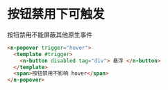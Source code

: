# 按钮禁用下可触发

按钮禁用不能屏蔽其他原生事件

```html
<n-popover trigger="hover">
  <template #trigger>
    <n-button disabled tag="div"> 悬浮 </n-button>
  </template>
  <span>按钮禁用不影响 hover</span>
</n-popover>
```
